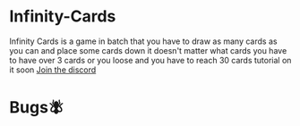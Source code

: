 # Infinity-Cards
Infinity Cards is a game in batch that you have to draw as many cards as you can and place some cards down it doesn't matter what cards you have to have over 3 cards or you loose and you have to reach 30 cards tutorial on it soon [Join the discord](https://discord.gg/tYWAFABr)

# Bugs🪰
